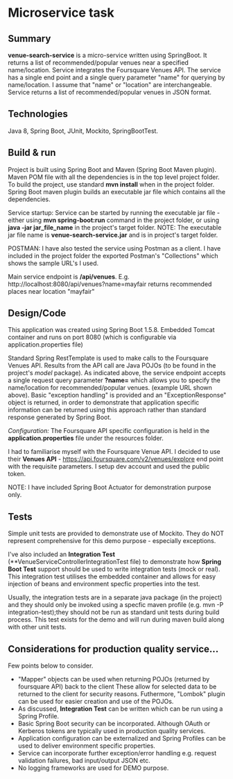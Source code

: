 # Microservice task


## Summary

**venue-search-service** is a micro-service written using SpringBoot.
It returns a list of recommended/popular venues near a specified name/location. Service integrates the Foursquare Venues API.
The service has a single end point and a single query parameter "name" for querying by name/location.
I assume that "name" or "location" are interchangeable. Service returns a list of recommended/popular venues in JSON format.

## Technologies

Java 8, Spring Boot, JUnit, Mockito, SpringBootTest.


## Build & run

Project is built using Spring Boot and Maven (Spring Boot Maven plugin). Maven POM file with all the dependencies is in the top level project folder.
To build the project, use standard **mvn install** when in the project folder. Spring Boot maven plugin builds an executable jar file which contains all the dependencies.

Service startup: Service can be started by running the executable jar file - either using **mvn spring-boot:run** command in the project folder, or using **java -jar jar_file_name** in the project's target folder.
NOTE: The executable jar file name is **venue-search-service.jar** and is in project's target folder.

POSTMAN: I have also tested the service using Postman as a client. I have included in the project folder the exported Postman's "Collections" which shows the sample URL's I used.


Main service endpoint is **/api/venues**. E.g. http://localhost:8080/api/venues?name=mayfair returns recommended places near location "mayfair"


## Design/Code

This application was created using Spring Boot 1.5.8. Embedded Tomcat container and runs on port 8080 (which is configurable via application.properties file)

Standard Spring RestTemplate is used to make calls to the Foursquare Venues API. Results from the API call are Java POJOs (to be found in the project's *model* package).
As indicated above, the service endpoint accepts a single request query parameter **?name=** which allows you to specify the name/location for recommended/popular venues. (example URL shown above).
Basic "exception handling" is provided and an "ExceptionResponse" object is returned, in order to demonstrate that application specific information can be returned using this approach rather than standard response generated by Spring Boot.

*Configuration:* The Foursquare API specific configuration is held in the **application.properties** file under the resources folder.

I had to familiarise myself with the Foursquare Venue API. I decided to use their **Venues API** - https://api.foursquare.com/v2/venues/explore end point with the requisite parameters. I setup dev account and used the public token.

NOTE: I have included Spring Boot Actuator for demonstration purpose only.


## Tests 

Simple unit tests are provided to demonstrate use of Mockito. They do NOT represent comprehensive for this demo purpose - especially exceptions.

I've also included an **Integration Test** (**VenueServiceControllerIntegrationTest file) to demonstrate how **Spring Boot Test** support should be used to write integration tests (mock or real).
This integration test utilises the embedded container and allows for easy injection of beans and environment specfic properties into the test. 

Usually, the integration tests are in a separate java package (in the project) and they should only be invoked using a specfic maven profile (e.g. mvn -P integration-test);they should not be run as standard unit tests during build process.
This test exists for the demo and will run during maven build along with other unit tests.


## Considerations for production quality service...

Few points below to consider.
- "Mapper" objects can be used when returning POJOs (returned by foursquare API) back to the client These allow for selected data to be returned to the client for security reasons. Futhermore, "Lombok" plugin can be used for easier creation and use of the POJOs.
- As discussed, **Integration Test** can be written which can be run using a Spring Profile.
- Basic Spring Boot security can be incorporated. Although OAuth or Kerberos tokens are typically used in production quality services.
- Application configuration can be externalized and Spring Profiles can be used to deliver environment specific properties.
- Service can incorporate further exception/error handling e.g. request validation failures, bad input/output JSON etc.
- No logging frameworks are used for DEMO purpose.